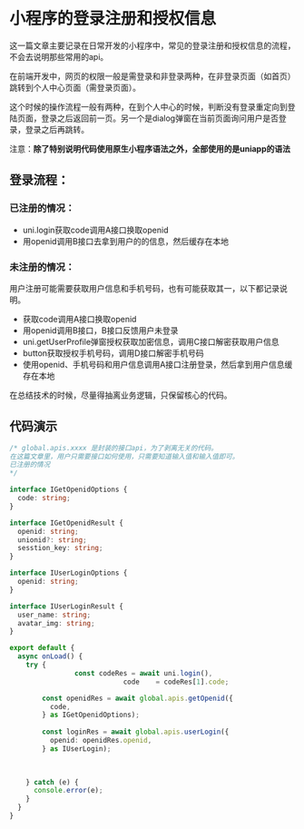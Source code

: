 # 小程序的登录注册和授权信息

这一篇文章主要记录在日常开发的小程序中，常见的登录注册和授权信息的流程，不会去说明那些常用的api。

在前端开发中，网页的权限一般是需登录和非登录两种，在非登录页面（如首页）跳转到个人中心页面（需登录页面）。

这个时候的操作流程一般有两种，在到个人中心的时候，判断没有登录重定向到登陆页面，登录之后返回前一页。另一个是dialog弹窗在当前页面询问用户是否登录，登录之后再跳转。

注意：**除了特别说明代码使用原生小程序语法之外，全部使用的是uniapp的语法**

## 登录流程：

### 已注册的情况：
- uni.login获取code调用A接口换取openid
- 用openid调用B接口去拿到用户的的信息，然后缓存在本地

### 未注册的情况：
用户注册可能需要获取用户信息和手机号码，也有可能获取其一，以下都记录说明。

- 获取code调用A接口换取openid
- 用openid调用B接口，B接口反馈用户未登录
- uni.getUserProfile弹窗授权获取加密信息，调用C接口解密获取用户信息
- button获取授权手机号码，调用D接口解密手机号码
- 使用openid、手机号码和用户信息调用A接口注册登录，然后拿到用户信息缓存在本地

在总结技术的时候，尽量得抽离业务逻辑，只保留核心的代码。

## 代码演示

```typescript
/* global.apis.xxxx 是封装的接口api，为了剥离无关的代码。
在这篇文章里，用户只需要接口如何使用，只需要知道输入值和输入值即可。
已注册的情况
*/

interface IGetOpenidOptions {
  code: string;
}

interface IGetOpenidResult {
  openid: string;
  unionid?: string;
  sesstion_key: string;
}

interface IUserLoginOptions {
  openid: string;
}

interface IUserLoginResult {
  user_name: string;
  avatar_img: string;
}

export default {
  async onLoad() {
    try {
				const codeRes = await uni.login(),
							code    = codeRes[1].code;

        const openidRes = await global.apis.getOpenid({
          code,
        } as IGetOpenidOptions);
        
        const loginRes = await global.apis.userLogin({
          openid: openidRes.openid,
        } as IUserLogin);
        
        

    } catch (e) {
      console.error(e);
    }
  }
}

```

